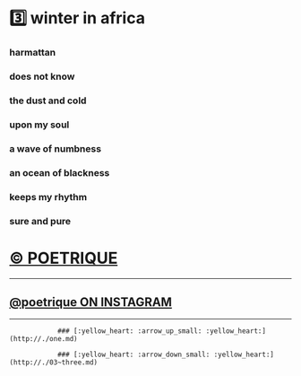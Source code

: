 ﻿# :three: winter in africa       

### harmattan      
### does not know      
### the dust and cold      
### upon my soul     

### a wave of numbness     
### an ocean of blackness      
### keeps my rhythm     
### sure and pure      


# [&copy; POETRIQUE](http://instagram.com/poetrique) 

- - - 

## [@poetrique ON INSTAGRAM](http://instagram.com/poetrique)

- - -

				###	[:yellow_heart: :arrow_up_small: :yellow_heart:](http://./one.md)
	
				###	[:yellow_heart: :arrow_down_small: :yellow_heart:](http://./03~three.md)
